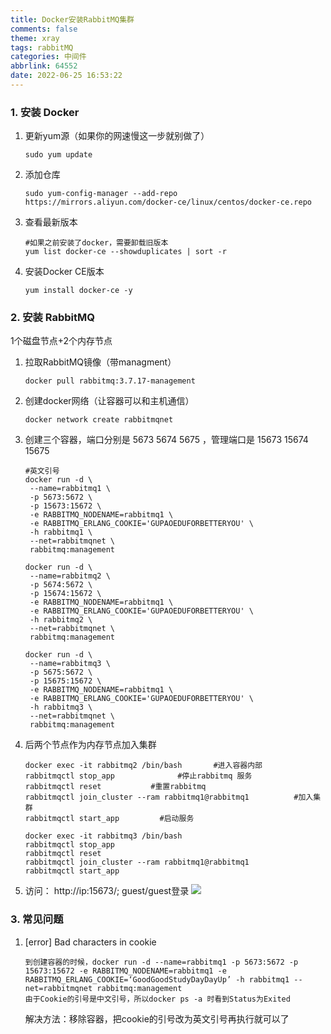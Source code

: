 ```yaml
---
title: Docker安装RabbitMQ集群
comments: false
theme: xray
tags: rabbitMQ
categories: 中间件
abbrlink: 64552
date: 2022-06-25 16:53:22
---
```

### 1. 安装 Docker
1. 更新yum源（如果你的网速慢这一步就别做了）
    ```shell
    sudo yum update
    ```
2. 添加仓库
    ```shell
    sudo yum-config-manager --add-repo https://mirrors.aliyun.com/docker-ce/linux/centos/docker-ce.repo
    ```
3. 查看最新版本
    ```shell
    #如果之前安装了docker，需要卸载旧版本
    yum list docker-ce --showduplicates | sort -r
    ```
4. 安装Docker CE版本
    ```shell
    yum install docker-ce -y 
   ```

### 2. 安装 RabbitMQ
1个磁盘节点+2个内存节点
1. 拉取RabbitMQ镜像（带managment）
    ```shel
    docker pull rabbitmq:3.7.17-management
    ```
2. 创建docker网络（让容器可以和主机通信）
    ```shell
    docker network create rabbitmqnet
    ```
3. 创建三个容器，端口分别是 5673 5674 5675 ，管理端口是 15673 15674 15675
    ```shell
    #英文引号
    docker run -d \
     --name=rabbitmq1 \
     -p 5673:5672 \
     -p 15673:15672 \
     -e RABBITMQ_NODENAME=rabbitmq1 \
     -e RABBITMQ_ERLANG_COOKIE='GUPAOEDUFORBETTERYOU' \
     -h rabbitmq1 \
     --net=rabbitmqnet \
     rabbitmq:management
    ```
    ```shell
    docker run -d \
     --name=rabbitmq2 \
     -p 5674:5672 \
     -p 15674:15672 \
     -e RABBITMQ_NODENAME=rabbitmq1 \
     -e RABBITMQ_ERLANG_COOKIE='GUPAOEDUFORBETTERYOU' \
     -h rabbitmq2 \
     --net=rabbitmqnet \
     rabbitmq:management
    ```
    ```shell
    docker run -d \
     --name=rabbitmq3 \
     -p 5675:5672 \
     -p 15675:15672 \
     -e RABBITMQ_NODENAME=rabbitmq1 \
     -e RABBITMQ_ERLANG_COOKIE='GUPAOEDUFORBETTERYOU' \
     -h rabbitmq3 \
     --net=rabbitmqnet \
     rabbitmq:management
    ```
4. 后两个节点作为内存节点加入集群
    ```shell
    docker exec -it rabbitmq2 /bin/bash       #进入容器内部
    rabbitmqctl stop_app              #停止rabbitmq 服务 
    rabbitmqctl reset           #重置rabbitmq 
    rabbitmqctl join_cluster --ram rabbitmq1@rabbitmq1          #加入集群
    rabbitmqctl start_app         #启动服务
    ```
    ```shell
    docker exec -it rabbitmq3 /bin/bash
    rabbitmqctl stop_app
    rabbitmqctl reset
    rabbitmqctl join_cluster --ram rabbitmq1@rabbitmq1
    rabbitmqctl start_app
    ```
5. 访问： http://ip:15673/; guest/guest登录
    ![](./rabbitmq/1.png)


### 3. 常见问题
1. [error] Bad characters in cookie
    ```
   到创建容器的时候，docker run -d --name=rabbitmq1 -p 5673:5672 -p 15673:15672 -e RABBITMQ_NODENAME=rabbitmq1 -e RABBITMQ_ERLANG_COOKIE=‘GoodGoodStudyDayDayUp’ -h rabbitmq1 --net=rabbitmqnet rabbitmq:management
   由于Cookie的引号是中文引号，所以docker ps -a 时看到Status为Exited
   ```
   解决方法：移除容器，把cookie的引号改为英文引号再执行就可以了